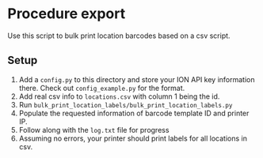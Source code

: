 # Procedure export
Use this script to bulk print location barcodes based on a csv script.


## Setup
1. Add a `config.py` to this directory and store your ION API key information there. Check out `config_example.py` for the format.
2. Add real csv info to `locations.csv` with column 1 being the id. 
3. Run `bulk_print_location_labels/bulk_print_location_labels.py`
4. Populate the requested information of barcode template ID and printer IP.
5. Follow along with the `log.txt` file for progress
6. Assuming no errors, your printer should print labels for all locations in csv.
